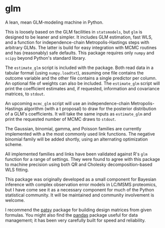 glm
===

A lean, mean GLM-modeling machine in Python.

This is loosely based on the GLM facilities in `statsmodels`, but `glm` is
designed to be leaner and simpler. It includes GLM estimation, fast WLS, and a
function for independence-chain Metropolis-Hastings steps with arbitrary GLMs.
The latter is build for easy integration with MCMC routines and has (reasonably)
safe defaults. This package requires only `numpy` and `scipy` beyond Python's
standard library.

The `estimate_glm` script is included with the package. Both read data in a
tabular format (using `numpy.loadtxt`), assuming one file contains the outcome
variable and the other file contains a single predictor per column.  An optional
file of weights can also be included. The `estimate_glm` script will print the
coefficient estimates and, if requested, information and covariance matrices, to
`stdout`.

An upcoming `mcmc_glm` script will use an independence-chain Metropolis-Hastings
algorithm (with a t proposal) to draw for the posterior distribution of a GLM's
coefficients. It will take the same inputs as `estimate_glm` and print the
requested number of MCMC draws to `stdout`.

The Gaussian, binomial, gamma, and Poisson families are currently implemented
with a the most commonly used link functions. The negative binomial family will
be added shortly, using an alternating optimization scheme.

All implemented families and links have been validated against R's `glm`
function for a range of settings. They were found to agree with this package to
machine precision using both QR and Cholesky decomposition-based WLS fitting.

This package was originally developed as a small component for Bayesian
inference with complex observation error models in LC/MSMS proteomics, but I
have come see it as a necessary component for much of the Python statistical
community. It will be maintained and community involvement is welcome.

I recommend the [patsy](https://github.com/pydata/patsy) package for building
design matrices from given formulas. You might also find the
[pandas](http://pandas.pydata.org/) package useful for data management; it has
been very carefully built for speed and reliability.

